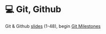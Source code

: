 # 💻 Git, Github

Git & Github [slides](https://docs.google.com/presentation/d/1vtK6LoqwF4rQQZZy-ovuEgsYUwwMRXsqDVMOjAPSBt0/edit#slide=id.p) (1-48), begin [Git Milestones](https://github.com/omundy/learn-git-milestones)
